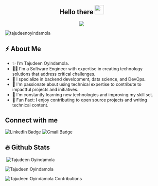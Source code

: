 <h2 align="center">Hello there <img src="https://raw.githubusercontent.com/MartinHeinz/MartinHeinz/master/wave.gif" width="30px"></h2>

<p align="center">
  <a href="https://github.com/DenverCoder1/readme-typing-svg"><img src="https://readme-typing-svg.herokuapp.com?font=Fira+Code&pause=1100&width=500&lines=I'm+Tajudeen+Oyindamola+T.;I'm+a+Software+Engineer+and+Dev+Ops+and+Cloud+Enthusiast;"></a>
</p>

<p align="left">
  <img src="https://komarev.com/ghpvc/?username=Pterjudin&label=Profile%20views&color=0e75b6&style=flat" alt="tajudeenoyindamola" />
</p>

## ⚡️ About Me

- ✨ I’m Tajudeen Oyindamola.
- 👨‍💻 I'm a Software Engineer with expertise in creating technology solutions that address critical challenges.
- 🔭 I specialize in backend development, data science, and DevOps.
- 💬 I'm passionate about using technical expertise to contribute to impactful projects and initiatives.
- 🌱 I'm constantly learning new technologies and improving my skill set.
- 🎉 Fun Fact: I enjoy contributing to open source projects and writing technical content.

## Connect with me

<p>
   <a href="https://www.linkedin.com/in/tajudeen-oyindamola/"><img src="https://img.shields.io/badge/-Tajudeen%20Oyindamola-blue?style=plastic&labelColor=blue&logo=LinkedIn&link=linkedin.com/in/tajudeen-oyindamola" alt="LinkedIn Badge"></a> 
   <a href="mailto:tajudeenoyindamola@outlook.com"><img src="https://img.shields.io/badge/-Tajudeen%20Oyindamola-fff?style=plastic&labelColor=fff&logo=Gmail&link=mailto:tajudeenoyindamola@outlook.com" alt="Gmail Badge"></a>
</p>

## :fire: Github Stats

<!-- GitHub Stats -->
<p>&nbsp;<img align="center" src="https://github-readme-stats.vercel.app/api?username=Pterjudin&show_icons=true&locale=en&theme=tokyonight&count_private=true&include_all_commits=true&v=1" alt="Tajudeen Oyindamola" /></p>

<!-- GitHub Streak Stats -->
<p><img align="center" src="https://github-readme-streak-stats.herokuapp.com/?user=Pterjudin&theme=tokyonight&count_private=true&include_all_commits=true&v=1" alt="Tajudeen Oyindamola" /></p>

<!-- GitHub Contributions Graph -->
<p><img align="center" src="https://github-contributor-stats.vercel.app/api?username=Pterjudin&count_private=true&include_all_commits=true&theme=tokyonight&v=1" alt="Tajudeen Oyindamola Contributions" /></p>
